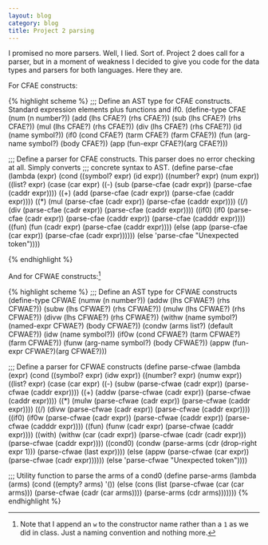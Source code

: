 ```yaml
---
layout: blog
category: blog
title: Project 2 parsing
---
```

I promised no more parsers.  Well, I lied.  Sort of.  Project 2 does
call for a parser, but in a moment of weakness I decided to give you
code for the data types and parsers for both languages.  Here they are.

For CFAE constructs:

{% highlight scheme %}
;;; Define an AST type for CFAE constructs.  Standard expression elements plus functions and if0.
(define-type CFAE
  (num (n number?))
  (add (lhs CFAE?) (rhs CFAE?))
  (sub (lhs CFAE?) (rhs CFAE?))
  (mul (lhs CFAE?) (rhs CFAE?))
  (div (lhs CFAE?) (rhs CFAE?))
  (id (name symbol?))
  (if0 (cond CFAE?) (tarm CFAE?) (farm CFAE?))
  (fun (arg-name symbol?) (body CFAE?))
  (app (fun-expr CFAE?)(arg CFAE?)))

;;; Define a parser for CFAE constructs.  This parser does no error checking at all. Simply converts
;;; concrete syntax to AST.
(define parse-cfae
  (lambda (expr)
    (cond ((symbol? expr) (id expr))
          ((number? expr) (num expr))
          ((list? expr)
           (case (car expr)
             ((-) (sub (parse-cfae (cadr expr)) (parse-cfae (caddr expr))))
             ((+) (add (parse-cfae (cadr expr)) (parse-cfae (caddr expr))))
             ((*) (mul (parse-cfae (cadr expr)) (parse-cfae (caddr expr))))
             ((/) (div (parse-cfae (cadr expr)) (parse-cfae (caddr expr))))
             ((if0) (if0 (parse-cfae (cadr expr)) (parse-cfae (caddr expr))
                         (parse-cfae (cadddr expr))))
             ((fun) (fun (cadr expr) (parse-cfae (caddr expr))))
             (else (app (parse-cfae (car expr)) (parse-cfae (cadr expr))))))
          (else 'parse-cfae "Unexpected token"))))

{% endhighlight %}

And for CFWAE constructs:[^1]

{% highlight scheme %}
;;; Define an AST type for CFWAE constructs
(define-type CFWAE
  (numw (n number?))
  (addw (lhs CFWAE?) (rhs CFWAE?))
  (subw (lhs CFWAE?) (rhs CFWAE?))
  (mulw (lhs CFWAE?) (rhs CFWAE?))
  (divw (lhs CFWAE?) (rhs CFWAE?))
  (withw (name symbol?) (named-expr CFWAE?) (body CFWAE?))
  (condw (arms list?) (default CFWAE?))
  (idw (name symbol?))
  (if0w (cond CFWAE?) (tarm CFWAE?) (farm CFWAE?))
  (funw (arg-name symbol?) (body CFWAE?))
  (appw (fun-expr CFWAE?)(arg CFWAE?)))

;;; Define a parser for CFWAE constructs
(define parse-cfwae
  (lambda (expr)
    (cond ((symbol? expr) (idw expr))
          ((number? expr) (numw expr))
          ((list? expr)
           (case (car expr)
             ((-) (subw (parse-cfwae (cadr expr)) (parse-cfwae (caddr expr))))
             ((+) (addw (parse-cfwae (cadr expr)) (parse-cfwae (caddr expr))))
             ((*) (mulw (parse-cfwae (cadr expr)) (parse-cfwae (caddr expr))))
             ((/) (divw (parse-cfwae (cadr expr)) (parse-cfwae (caddr expr))))
             ((if0) (if0w (parse-cfwae (cadr expr)) (parse-cfwae (caddr expr)) 
                          (parse-cfwae (cadddr expr))))
             ((fun) (funw (cadr expr) (parse-cfwae (caddr expr))))
             ((with) (withw (car (cadr expr)) 
                            (parse-cfwae (cadr (cadr expr))) 
                            (parse-cfwae (caddr expr))))
             ((cond0) (condw (parse-arms (cdr (drop-right expr 1))) (parse-cfwae (last expr))))
             (else (appw (parse-cfwae (car expr)) (parse-cfwae (cadr expr))))))
          (else 'parse-cfwae "Unexpected token"))))

;;; Utility function to parse the arms of a cond0
(define parse-arms
  (lambda (arms)
    (cond ((empty? arms) '())
          (else (cons (list (parse-cfwae (car (car arms))) (parse-cfwae (cadr (car arms))))
                       (parse-arms (cdr arms)))))))
{% endhighlight %}

[^1]:Note that I append an `w` to the constructor name rather than a `1` as we did in class. Just a naming convention and nothing more.
